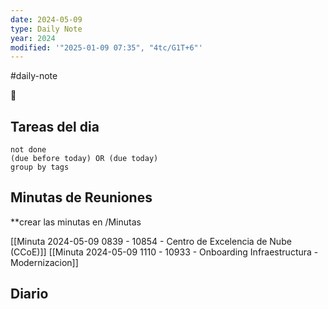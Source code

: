 ```yaml
---
date: 2024-05-09
type: Daily Note
year: 2024
modified: '"2025-01-09 07:35", "4tc/G1T+6"'
---
```

#daily-note

📝
## Tareas del dia


```tasks
not done
(due before today) OR (due today)
group by tags
```

## Minutas de Reuniones
**crear las minutas en /Minutas

[[Minuta 2024-05-09 0839 - 10854 - Centro de Excelencia de Nube (CCoE)]]
[[Minuta 2024-05-09 1110 - 10933 - Onboarding Infraestructura - Modernizacion]]


## Diario
